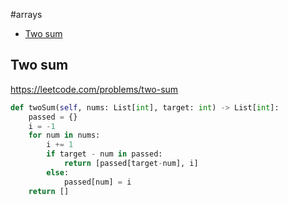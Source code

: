 #arrays

+ [Two sum](#two-sum)

## Two sum

https://leetcode.com/problems/two-sum

```python
def twoSum(self, nums: List[int], target: int) -> List[int]:
    passed = {}
    i = -1
    for num in nums:
        i += 1
        if target - num in passed:
            return [passed[target-num], i]
        else:
            passed[num] = i
    return []

```
